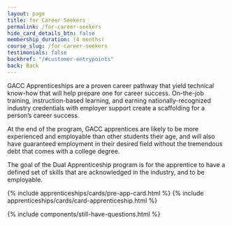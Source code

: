 ```yaml
---
layout: page
title: for Career Seekers
permalink: /for-career-seekers
hide_card_details_btn: false
membership_duration: (4 months)
course_slug: /for-career-seekers
testimonials: false
backhref: "/#customer-entrypoints"
back: Back
---
```


GACC Apprenticeships are a proven career pathway that yield technical know-how that will help prepare one for career success. On-the-job training, instruction-based learning, and earning nationally-recognized industry credentials with employer support create a scaffolding for a person’s career success.

At the end of the program, GACC apprentices are likely to be more experienced and employable than other students their age, and will also have guaranteed employment in their desired field without the tremendous debt that comes with a college degree.

The goal of the Dual Apprenticeship program is for the apprentice to have a defined set of skills that are acknowledged in the industry, and to be employable.

<div class="d-flex responsive-container">
    {% include apprenticeships/cards/pre-app-card.html %}
    {% include apprenticeships/cards/card-apprenticeship.html %}
</div>

{% include components/still-have-questions.html %}
